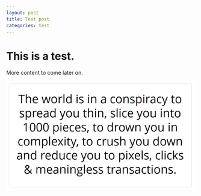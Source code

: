 ```yaml
---
layout: post
title: Test post
categories: test
---
```

# This is a test.

More content to come later on.

![](/img/uploads/perry-capture-1.png "Conspiracy to spread you thin")
